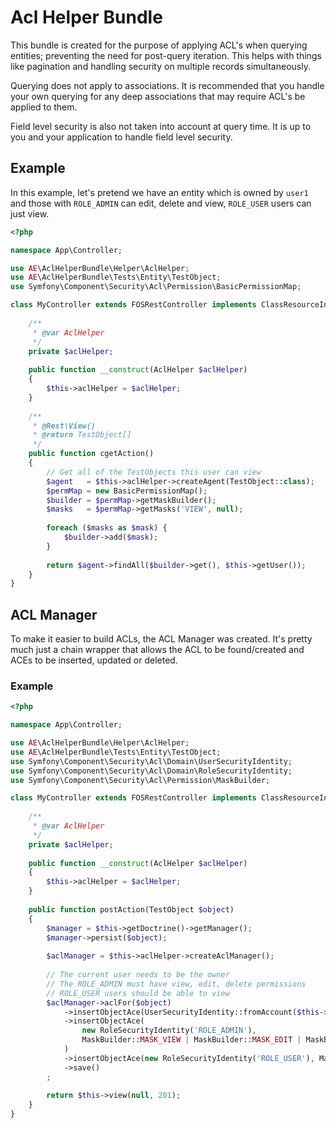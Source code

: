 # Acl Helper Bundle

This bundle is created for the purpose of applying ACL's when querying entities; preventing the need for
post-query iteration. This helps with things like pagination and handling security on multiple records
simultaneously.

Querying does not apply to associations. It is recommended that you handle your own querying for any deep
associations that may require ACL's be applied to them.

Field level security is also not taken into account at query time. It is up to you and your application
to handle field level security.

## Example

In this example, let's pretend we have an entity which is owned by `user1` and those with `ROLE_ADMIN` can
edit, delete and view, `ROLE_USER` users can just view.

```php
<?php

namespace App\Controller;

use AE\AclHelperBundle\Helper\AclHelper;
use AE\AclHelperBundle\Tests\Entity\TestObject;
use Symfony\Component\Security\Acl\Permission\BasicPermissionMap;

class MyController extends FOSRestController implements ClassResourceInterface {
    
    /**
     * @var AclHelper
     */
    private $aclHelper;
    
    public function __construct(AclHelper $aclHelper)
    {
        $this->aclHelper = $aclHelper;
    }
    
    /**
     * @Rest\View()
     * @return TestObject[]
     */
    public function cgetAction()
    {
        // Get all of the TestObjects this user can view
        $agent   = $this->aclHelper->createAgent(TestObject::class);
        $permMap = new BasicPermissionMap();
        $builder = $permMap->getMaskBuilder();
        $masks   = $permMap->getMasks('VIEW', null);
        
        foreach ($masks as $mask) {
            $builder->add($mask);
        }
        
        return $agent->findAll($builder->get(), $this->getUser());
    }
}

```

## ACL Manager

To make it easier to build ACLs, the ACL Manager was created. It's pretty much just a chain wrapper
that allows the ACL to be found/created and ACEs to be inserted, updated or deleted.

### Example

```php
<?php

namespace App\Controller;

use AE\AclHelperBundle\Helper\AclHelper;
use AE\AclHelperBundle\Tests\Entity\TestObject;
use Symfony\Component\Security\Acl\Domain\UserSecurityIdentity;
use Symfony\Component\Security\Acl\Domain\RoleSecurityIdentity;
use Symfony\Component\Security\Acl\Permission\MaskBuilder;

class MyController extends FOSRestController implements ClassResourceInterface {
    
    /**
     * @var AclHelper
     */
    private $aclHelper;
    
    public function __construct(AclHelper $aclHelper)
    {
        $this->aclHelper = $aclHelper;
    }
    
    public function postAction(TestObject $object)
    {
        $manager = $this->getDoctrine()->getManager();
        $manager->persist($object);
        
        $aclManager = $this->aclHelper->createAclManager();
        
        // The current user needs to be the owner
        // The ROLE_ADMIN must have view, edit, delete permissions
        // ROLE_USER users should be able to view
        $aclManager->aclFor($object)
            ->insertObjectAce(UserSecurityIdentity::fromAccount($this->getUser()), MaskBuilder::MASK_OWNER)
            ->insertObjectAce(
                new RoleSecurityIdentity('ROLE_ADMIN'),
                MaskBuilder::MASK_VIEW | MaskBuilder::MASK_EDIT | MaskBuilder::MASK_DELETE
            )
            ->insertObjectAce(new RoleSecurityIdentity('ROLE_USER'), MaskBuilder::MASK_VIEW)
            ->save()
        ;
        
        return $this->view(null, 201);
    }
}
```